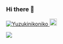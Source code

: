 ### Hi there 👋

<!--
**Yuzukinikoniko/Yuzukinikoniko** is a ✨ _special_ ✨ repository because its `README.md` (this file) appears on your GitHub profile.

Here are some ideas to get you started:

- 🔭 I’m currently working on ...
- 🌱 I’m currently learning ...
- 👯 I’m looking to collaborate on ...
- 🤔 I’m looking for help with ...
- 💬 Ask me about ...
- 📫 How to reach me: ...
- 😄 Pronouns: ...
- ⚡ Fun fact: ...
-->
<p align="left">
  <a href="https://github.com/Yuzukinikoniko/">
    <img src="https://komarev.com/ghpvc/?username=Yuzukinikoniko" alt="Yuzukinikoniko" />
  </a>
  <a href="https://github.com/Yuzukinikoniko">
    <img height="20" src="https://img.shields.io/github/followers/Yuzukinikoniko?label=follow&logo=github&style=flat" />
  </a>
</p>
<img src="https://github-profile-trophy.vercel.app/?username=Yuzukinikoniko" />
